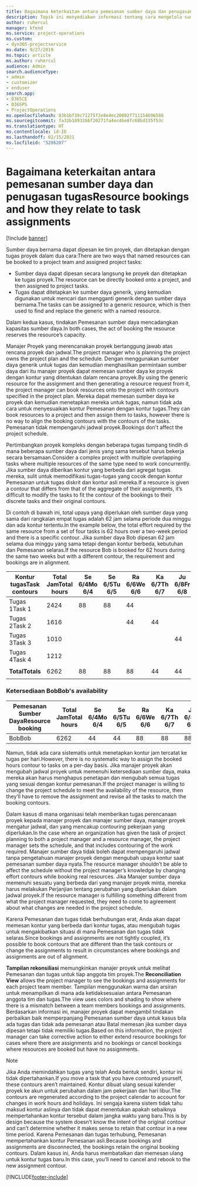 ```yaml
---
title: Bagaimana keterkaitan antara pemesanan sumber daya dan penugasan tugas
description: Topik ini menyediakan informasi tentang cara mengelola sumber daya bernama, pemesanan sumber daya, serta penetapan tugas dan bagaimana keterkaitannya satu sama lain.
author: ruhercul
manager: kfend
ms.service: project-operations
ms.custom:
- dyn365-projectservice
ms.date: 9/27/2019
ms.topic: article
ms.author: ruhercul
audience: Admin
search.audienceType:
- admin
- customizer
- enduser
search.app:
- D365CE
- D365PS
- ProjectOperations
ms.openlocfilehash: 83b1bf39c71275f2e8e4ec20082f711154696586
ms.sourcegitcommit: fa32b1893286f20271fa4ec4be8fc68bd135f53c
ms.translationtype: HT
ms.contentlocale: id-ID
ms.lasthandoff: 02/15/2021
ms.locfileid: "5286207"
---
```

# <a name="resource-bookings-and-how-they-relate-to-task-assignments"></a><span data-ttu-id="ea2c7-103">Bagaimana keterkaitan antara pemesanan sumber daya dan penugasan tugas</span><span class="sxs-lookup"><span data-stu-id="ea2c7-103">Resource bookings and how they relate to task assignments</span></span>

[!include [banner](../includes/psa-now-project-operations.md)]

<span data-ttu-id="ea2c7-104">Sumber daya bernama dapat dipesan ke tim proyek, dan ditetapkan dengan tugas proyek dalam dua cara:</span><span class="sxs-lookup"><span data-stu-id="ea2c7-104">There are two ways that named resources can be booked to a project team and assigned project tasks:</span></span>

- <span data-ttu-id="ea2c7-105">Sumber daya dapat dipesan secara langsung ke proyek dan ditetapkan ke tugas proyek.</span><span class="sxs-lookup"><span data-stu-id="ea2c7-105">The resource can be directly booked onto a project, and then assigned to project tasks.</span></span>
- <span data-ttu-id="ea2c7-106">Tugas dapat ditetapkan ke sumber daya generik, yang kemudian digunakan untuk mencari dan mengganti generik dengan sumber daya bernama.</span><span class="sxs-lookup"><span data-stu-id="ea2c7-106">The tasks can be assigned to a generic resource, which is then used to find and replace the generic with a named resource.</span></span> 

<span data-ttu-id="ea2c7-107">Dalam kedua kasus, tindakan Pemesanan sumber daya mencadangkan kapasitas sumber daya.</span><span class="sxs-lookup"><span data-stu-id="ea2c7-107">In both cases, the act of booking the resource reserves the resource’s capacity.</span></span>

<span data-ttu-id="ea2c7-108">Manajer Proyek yang merencanakan proyek bertanggung jawab atas rencana proyek dan jadwal.</span><span class="sxs-lookup"><span data-stu-id="ea2c7-108">The project manager who is planning the project owns the project plan and the schedule.</span></span> <span data-ttu-id="ea2c7-109">Dengan menggunakan sumber daya generik untuk tugas dan kemudian menghasilkan permintaan sumber daya dari itu manajer proyek dapat memesan sumber daya ke proyek dengan kontur yang ditentukan dalam rencana proyek.</span><span class="sxs-lookup"><span data-stu-id="ea2c7-109">By using the generic resource for the assignment and then generating a resource request from it, the project manager can book resources onto the project with contours specified in the project plan.</span></span> <span data-ttu-id="ea2c7-110">Mereka dapat memesan sumber daya ke proyek dan kemudian menetapkan mereka untuk tugas, namun tidak ada cara untuk menyesuaikan kontur Pemesanan dengan kontur tugas.</span><span class="sxs-lookup"><span data-stu-id="ea2c7-110">They can book resources to a project and then assign them to tasks, however there is no way to align the booking contours with the contours of the tasks.</span></span> <span data-ttu-id="ea2c7-111">Pemesanan tidak mempengaruhi jadwal proyek.</span><span class="sxs-lookup"><span data-stu-id="ea2c7-111">Bookings don't affect the project schedule.</span></span>

<span data-ttu-id="ea2c7-112">Pertimbangkan proyek kompleks dengan beberapa tugas tumpang tindih di mana beberapa sumber daya dari jenis yang sama tersebut harus bekerja secara bersamaan.</span><span class="sxs-lookup"><span data-stu-id="ea2c7-112">Consider a complex project with multiple overlapping tasks where multiple resources of the same type need to work concurrently.</span></span> <span data-ttu-id="ea2c7-113">Jika sumber daya diberikan kontur yang berbeda dari agregat tugas mereka, sulit untuk memodifikasi tugas-tugas yang cocok dengan kontur Pemesanan untuk tugas diskrit dan kontur asli mereka.</span><span class="sxs-lookup"><span data-stu-id="ea2c7-113">If a resource is given a contour that differs from that of the aggregate of their assignments, it’s difficult to modify the tasks to fit the contour of the bookings to their discrete tasks and their original contours.</span></span>

<span data-ttu-id="ea2c7-114">Di contoh di bawah ini, total upaya yang diperlukan oleh sumber daya yang sama dari rangkaian empat tugas adalah 62 jam selama periode dua minggu dan ada kontur tertentu.</span><span class="sxs-lookup"><span data-stu-id="ea2c7-114">In the example below, the total effort required by the same resource from a set of four tasks is 62 hours over a two-week period and there is a specific contour.</span></span> <span data-ttu-id="ea2c7-115">Jika sumber daya Bob dipesan 62 jam selama dua minggu yang sama tetapi dengan kontur berbeda, kebutuhan dan Pemesanan selaras.</span><span class="sxs-lookup"><span data-stu-id="ea2c7-115">If the resource Bob is booked for 62 hours during the same two weeks but with a different contour, the requirement and bookings are in alignment.</span></span>

| <span data-ttu-id="ea2c7-116">**Kontur tugas**</span><span class="sxs-lookup"><span data-stu-id="ea2c7-116">**Task contours**</span></span>    | <span data-ttu-id="ea2c7-117">**Total Jam**</span><span class="sxs-lookup"><span data-stu-id="ea2c7-117">**Total hours**</span></span> | <span data-ttu-id="ea2c7-118">Se 6/4</span><span class="sxs-lookup"><span data-stu-id="ea2c7-118">Mo 6/4</span></span> | <span data-ttu-id="ea2c7-119">Se 6/5</span><span class="sxs-lookup"><span data-stu-id="ea2c7-119">Tu 6/5</span></span> | <span data-ttu-id="ea2c7-120">Ra 6/6</span><span class="sxs-lookup"><span data-stu-id="ea2c7-120">We 6/6</span></span> | <span data-ttu-id="ea2c7-121">Ka 6/7</span><span class="sxs-lookup"><span data-stu-id="ea2c7-121">Th 6/7</span></span> | <span data-ttu-id="ea2c7-122">Ju 6/8</span><span class="sxs-lookup"><span data-stu-id="ea2c7-122">Fr 6/8</span></span> | <span data-ttu-id="ea2c7-123">Sa 6/9</span><span class="sxs-lookup"><span data-stu-id="ea2c7-123">Sa 6/9</span></span> | <span data-ttu-id="ea2c7-124">Mi 6/10</span><span class="sxs-lookup"><span data-stu-id="ea2c7-124">Su 6/10</span></span> | <span data-ttu-id="ea2c7-125">Se 6/11</span><span class="sxs-lookup"><span data-stu-id="ea2c7-125">Mo 6/11</span></span> | <span data-ttu-id="ea2c7-126">Se 6/12</span><span class="sxs-lookup"><span data-stu-id="ea2c7-126">Tu 6/12</span></span> | <span data-ttu-id="ea2c7-127">Ra 6/13</span><span class="sxs-lookup"><span data-stu-id="ea2c7-127">We 6/13</span></span> | <span data-ttu-id="ea2c7-128">Ka 6/14</span><span class="sxs-lookup"><span data-stu-id="ea2c7-128">Th 6/14</span></span> | <span data-ttu-id="ea2c7-129">Ju 6/15</span><span class="sxs-lookup"><span data-stu-id="ea2c7-129">Fr 6/15</span></span> |
|----------------------|-----------------|--------|--------|--------|--------|--------|--------|---------|---------|---------|---------|---------|---------|
| <span data-ttu-id="ea2c7-130">Tugas 1</span><span class="sxs-lookup"><span data-stu-id="ea2c7-130">Task 1</span></span>               | <span data-ttu-id="ea2c7-131">24</span><span class="sxs-lookup"><span data-stu-id="ea2c7-131">24</span></span>              | <span data-ttu-id="ea2c7-132">8</span><span class="sxs-lookup"><span data-stu-id="ea2c7-132">8</span></span>      | <span data-ttu-id="ea2c7-133">8</span><span class="sxs-lookup"><span data-stu-id="ea2c7-133">8</span></span>      | <span data-ttu-id="ea2c7-134">4</span><span class="sxs-lookup"><span data-stu-id="ea2c7-134">4</span></span>      |        |        |        |         |         |         | <span data-ttu-id="ea2c7-135">4</span><span class="sxs-lookup"><span data-stu-id="ea2c7-135">4</span></span>       |         |         |
| <span data-ttu-id="ea2c7-136">Tugas 2</span><span class="sxs-lookup"><span data-stu-id="ea2c7-136">Task 2</span></span>               | <span data-ttu-id="ea2c7-137">16</span><span class="sxs-lookup"><span data-stu-id="ea2c7-137">16</span></span>              |        |        | <span data-ttu-id="ea2c7-138">4</span><span class="sxs-lookup"><span data-stu-id="ea2c7-138">4</span></span>      | <span data-ttu-id="ea2c7-139">4</span><span class="sxs-lookup"><span data-stu-id="ea2c7-139">4</span></span>      |        |        |         | <span data-ttu-id="ea2c7-140">8</span><span class="sxs-lookup"><span data-stu-id="ea2c7-140">8</span></span>       |         |         |         |         |
| <span data-ttu-id="ea2c7-141">Tugas 3</span><span class="sxs-lookup"><span data-stu-id="ea2c7-141">Task 3</span></span>               | <span data-ttu-id="ea2c7-142">10</span><span class="sxs-lookup"><span data-stu-id="ea2c7-142">10</span></span>              |        |        |        |        | <span data-ttu-id="ea2c7-143">4</span><span class="sxs-lookup"><span data-stu-id="ea2c7-143">4</span></span>      |        |         |         | <span data-ttu-id="ea2c7-144">4</span><span class="sxs-lookup"><span data-stu-id="ea2c7-144">4</span></span>       |         | <span data-ttu-id="ea2c7-145">2</span><span class="sxs-lookup"><span data-stu-id="ea2c7-145">2</span></span>       |         |
| <span data-ttu-id="ea2c7-146">Tugas 4</span><span class="sxs-lookup"><span data-stu-id="ea2c7-146">Task 4</span></span>               | <span data-ttu-id="ea2c7-147">12</span><span class="sxs-lookup"><span data-stu-id="ea2c7-147">12</span></span>              |        |        |        |        |        |        |         |         |         | <span data-ttu-id="ea2c7-148">4</span><span class="sxs-lookup"><span data-stu-id="ea2c7-148">4</span></span>       |         | <span data-ttu-id="ea2c7-149">8</span><span class="sxs-lookup"><span data-stu-id="ea2c7-149">8</span></span>       |
|                      |                 |        |        |        |        |        |        |         |         |         |         |         |         |
| <span data-ttu-id="ea2c7-150">**Total**</span><span class="sxs-lookup"><span data-stu-id="ea2c7-150">**Totals**</span></span>           | <span data-ttu-id="ea2c7-151">62</span><span class="sxs-lookup"><span data-stu-id="ea2c7-151">62</span></span>              | <span data-ttu-id="ea2c7-152">8</span><span class="sxs-lookup"><span data-stu-id="ea2c7-152">8</span></span>      | <span data-ttu-id="ea2c7-153">8</span><span class="sxs-lookup"><span data-stu-id="ea2c7-153">8</span></span>      | <span data-ttu-id="ea2c7-154">8</span><span class="sxs-lookup"><span data-stu-id="ea2c7-154">8</span></span>      | <span data-ttu-id="ea2c7-155">4</span><span class="sxs-lookup"><span data-stu-id="ea2c7-155">4</span></span>      | <span data-ttu-id="ea2c7-156">4</span><span class="sxs-lookup"><span data-stu-id="ea2c7-156">4</span></span>      |        |         | <span data-ttu-id="ea2c7-157">8</span><span class="sxs-lookup"><span data-stu-id="ea2c7-157">8</span></span>       | <span data-ttu-id="ea2c7-158">4</span><span class="sxs-lookup"><span data-stu-id="ea2c7-158">4</span></span>       | <span data-ttu-id="ea2c7-159">8</span><span class="sxs-lookup"><span data-stu-id="ea2c7-159">8</span></span>       | <span data-ttu-id="ea2c7-160">2</span><span class="sxs-lookup"><span data-stu-id="ea2c7-160">2</span></span>       | <span data-ttu-id="ea2c7-161">8</span><span class="sxs-lookup"><span data-stu-id="ea2c7-161">8</span></span>       |
|                      |                 |        |        |        |        |        |        |         |         |         |         |

### <a name="bobs-availability"></a><span data-ttu-id="ea2c7-162">Ketersediaan Bob</span><span class="sxs-lookup"><span data-stu-id="ea2c7-162">Bob's availability</span></span>
| <span data-ttu-id="ea2c7-163">**Pemesanan Sumber Daya**</span><span class="sxs-lookup"><span data-stu-id="ea2c7-163">**Resource   booking**</span></span> | <span data-ttu-id="ea2c7-164">**Total Jam**</span><span class="sxs-lookup"><span data-stu-id="ea2c7-164">**Total hours**</span></span> | <span data-ttu-id="ea2c7-165">Se 6/4</span><span class="sxs-lookup"><span data-stu-id="ea2c7-165">Mo 6/4</span></span> | <span data-ttu-id="ea2c7-166">Se 6/5</span><span class="sxs-lookup"><span data-stu-id="ea2c7-166">Tu 6/5</span></span> | <span data-ttu-id="ea2c7-167">Ra 6/6</span><span class="sxs-lookup"><span data-stu-id="ea2c7-167">We 6/6</span></span> | <span data-ttu-id="ea2c7-168">Ka 6/7</span><span class="sxs-lookup"><span data-stu-id="ea2c7-168">Th 6/7</span></span> | <span data-ttu-id="ea2c7-169">Ju 6/8</span><span class="sxs-lookup"><span data-stu-id="ea2c7-169">Fr 6/8</span></span> | <span data-ttu-id="ea2c7-170">Sa 6/9</span><span class="sxs-lookup"><span data-stu-id="ea2c7-170">Sa 6/9</span></span> | <span data-ttu-id="ea2c7-171">Mi 6/10</span><span class="sxs-lookup"><span data-stu-id="ea2c7-171">Su 6/10</span></span> | <span data-ttu-id="ea2c7-172">Se 6/11</span><span class="sxs-lookup"><span data-stu-id="ea2c7-172">Mo 6/11</span></span> | <span data-ttu-id="ea2c7-173">Se 6/12</span><span class="sxs-lookup"><span data-stu-id="ea2c7-173">Tu 6/12</span></span> | <span data-ttu-id="ea2c7-174">Ra 6/13</span><span class="sxs-lookup"><span data-stu-id="ea2c7-174">We 6/13</span></span> | <span data-ttu-id="ea2c7-175">Ka 6/14</span><span class="sxs-lookup"><span data-stu-id="ea2c7-175">Th 6/14</span></span> | <span data-ttu-id="ea2c7-176">Ju 6/15</span><span class="sxs-lookup"><span data-stu-id="ea2c7-176">Fr 6/15</span></span> |
|------------------------|-----------------|--------|--------|--------|--------|--------|--------|---------|---------|---------|---------|---------|---------|
| <span data-ttu-id="ea2c7-177">Bob</span><span class="sxs-lookup"><span data-stu-id="ea2c7-177">Bob</span></span>                    | <span data-ttu-id="ea2c7-178">62</span><span class="sxs-lookup"><span data-stu-id="ea2c7-178">62</span></span>              | <span data-ttu-id="ea2c7-179">4</span><span class="sxs-lookup"><span data-stu-id="ea2c7-179">4</span></span>      | <span data-ttu-id="ea2c7-180">4</span><span class="sxs-lookup"><span data-stu-id="ea2c7-180">4</span></span>      | <span data-ttu-id="ea2c7-181">8</span><span class="sxs-lookup"><span data-stu-id="ea2c7-181">8</span></span>      | <span data-ttu-id="ea2c7-182">8</span><span class="sxs-lookup"><span data-stu-id="ea2c7-182">8</span></span>      | <span data-ttu-id="ea2c7-183">8</span><span class="sxs-lookup"><span data-stu-id="ea2c7-183">8</span></span>      |        |         | <span data-ttu-id="ea2c7-184">4</span><span class="sxs-lookup"><span data-stu-id="ea2c7-184">4</span></span>       | <span data-ttu-id="ea2c7-185">4</span><span class="sxs-lookup"><span data-stu-id="ea2c7-185">4</span></span>       | <span data-ttu-id="ea2c7-186">8</span><span class="sxs-lookup"><span data-stu-id="ea2c7-186">8</span></span>       | <span data-ttu-id="ea2c7-187">8</span><span class="sxs-lookup"><span data-stu-id="ea2c7-187">8</span></span>       | <span data-ttu-id="ea2c7-188">6</span><span class="sxs-lookup"><span data-stu-id="ea2c7-188">6</span></span>       |

<span data-ttu-id="ea2c7-189">Namun, tidak ada cara sistematis untuk menetapkan kontur jam tercatat ke tugas per hari.</span><span class="sxs-lookup"><span data-stu-id="ea2c7-189">However, there is no systematic way to assign the booked hours contour to tasks on a per-day basis.</span></span> <span data-ttu-id="ea2c7-190">Jika manajer proyek akan mengubah jadwal proyek untuk memenuhi ketersediaan sumber daya, maka mereka akan harus menghapus penetapan dan mengubah semua tugas yang sesuai dengan kontur pemesanan.</span><span class="sxs-lookup"><span data-stu-id="ea2c7-190">If the project manager is willing to change the project schedule to meet the availability of the resource, then they’ll have to remove the assignment and revise all the tasks to match the booking contours.</span></span>

<span data-ttu-id="ea2c7-191">Dalam kasus di mana organisasi telah memberikan tugas perencanaan proyek kepada manajer proyek dan manajer sumber daya, manajer proyek mengatur jadwal, dan yang mencakup contouring pekerjaan yang diperlukan.</span><span class="sxs-lookup"><span data-stu-id="ea2c7-191">In the case where an organization has given the task of project planning to both a project manager and a resource manager, the project manager sets the schedule, and that includes contouring of the work required.</span></span> <span data-ttu-id="ea2c7-192">Manajer sumber daya tidak boleh dapat mempengaruhi jadwal tanpa pengetahuan manajer proyek dengan mengubah upaya kontur saat pemesanan sumber daya nyata.</span><span class="sxs-lookup"><span data-stu-id="ea2c7-192">The resource manager shouldn’t be able to affect the schedule without the project manager’s knowledge by changing effort contours while booking real resources.</span></span> <span data-ttu-id="ea2c7-193">Jika Manajer sumber daya memenuhi sesuatu yang berbeda dari yang manajer proyek minta, mereka harus melakukan Perjanjian tentang perubahan yang diperlukan dalam jadwal proyek.</span><span class="sxs-lookup"><span data-stu-id="ea2c7-193">If the resource manager is fulfilling something different from what the project manager requested, they need to come to agreement about what changes are needed in the project schedule.</span></span>

<span data-ttu-id="ea2c7-194">Karena Pemesanan dan tugas tidak berhubungan erat, Anda akan dapat memesan kontur yang berbeda dari kontur tugas, atau mengubah tugas untuk mengakibatkan situasi di mana Pemesanan dan tugas tidak selaras.</span><span class="sxs-lookup"><span data-stu-id="ea2c7-194">Since bookings and assignments are not tightly coupled, it’s possible to book contours that are different than the task contours or change the assignments to result in circumstances where bookings and assignments are out of alignment.</span></span>

<span data-ttu-id="ea2c7-195">**Tampilan rekonsiliasi** memungkinkan manajer proyek untuk melihat Pemesanan dan tugas untuk tiap anggota tim proyek.</span><span class="sxs-lookup"><span data-stu-id="ea2c7-195">The **Reconciliation View** allows the project manager to see the bookings and assignments for each project team member.</span></span> <span data-ttu-id="ea2c7-196">Tampilan menggunakan warna dan arsiran untuk menampilkan di mana ada ketidaksesuaian antara Pemesanan anggota tim dan tugas.</span><span class="sxs-lookup"><span data-stu-id="ea2c7-196">The view uses colors and shading to show where there is a mismatch between a team members bookings and assignments.</span></span> <span data-ttu-id="ea2c7-197">Berdasarkan informasi ini, manajer proyek dapat mengambil tindakan perbaikan baik memperpanjang Pemesanan sumber daya untuk kasus bila ada tugas dan tidak ada pemesanan atau Batal memesan jika sumber daya dipesan tetapi tidak memiliki tugas.</span><span class="sxs-lookup"><span data-stu-id="ea2c7-197">Based on this information, the project manager can take corrective action to either extend resource bookings for cases where there are assignments and no bookings or cancel bookings where resources are booked but have no assignments.</span></span>

> [!NOTE]
> <span data-ttu-id="ea2c7-198">Jika Anda memindahkan tugas yang telah Anda bentuk sendiri, kontur ini tidak dipertahankan.</span><span class="sxs-lookup"><span data-stu-id="ea2c7-198">If you move a task that you have contoured yourself, these contours aren’t maintained.</span></span> <span data-ttu-id="ea2c7-199">Kontur dibuat ulang sesuai kalender proyek ke akun untuk perubahan dalam jam pekerjaan dan hari libur.</span><span class="sxs-lookup"><span data-stu-id="ea2c7-199">The contours are regenerated according to the project calendar to account for changes in work hours and holidays.</span></span> <span data-ttu-id="ea2c7-200">Ini sengaja karena sistem tidak tahu maksud kontur aslinya dan tidak dapat menentukan apakah sebaiknya mempertahankan kontur tersebut dalam jangka waktu yang baru.</span><span class="sxs-lookup"><span data-stu-id="ea2c7-200">This is by design because the system doesn’t know the intent of the original contour and can’t determine whether it makes sense to retain that contour in a new time period.</span></span> <span data-ttu-id="ea2c7-201">Karena Pemesanan dan tugas terhubung, Pemesanan mempertahankan kontur Pemesanan asli.</span><span class="sxs-lookup"><span data-stu-id="ea2c7-201">Because bookings and assignments are disconnected, the bookings retain the original booking contours.</span></span> <span data-ttu-id="ea2c7-202">Dalam kasus ini, Anda harus membatalkan dan memesan ulang untuk kontur tugas baru.</span><span class="sxs-lookup"><span data-stu-id="ea2c7-202">In this case, you’ll need to cancel and rebook to the new assignment contour.</span></span>



[!INCLUDE[footer-include](../includes/footer-banner.md)]